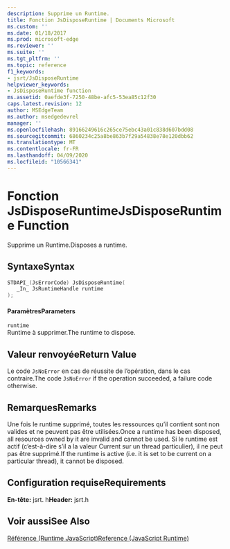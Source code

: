 ```yaml
---
description: Supprime un Runtime.
title: Fonction JsDisposeRuntime | Documents Microsoft
ms.custom: ''
ms.date: 01/18/2017
ms.prod: microsoft-edge
ms.reviewer: ''
ms.suite: ''
ms.tgt_pltfrm: ''
ms.topic: reference
f1_keywords:
- jsrt/JsDisposeRuntime
helpviewer_keywords:
- JsDisposeRuntime function
ms.assetid: 0aefde3f-7250-48be-afc5-53ea85c12f30
caps.latest.revision: 12
author: MSEdgeTeam
ms.author: msedgedevrel
manager: ''
ms.openlocfilehash: 89166249616c265ce75ebc43a01c838d607bdd08
ms.sourcegitcommit: 6860234c25a8be863b7f29a54838e78e120dbb62
ms.translationtype: MT
ms.contentlocale: fr-FR
ms.lasthandoff: 04/09/2020
ms.locfileid: "10566341"
---
```

# <span data-ttu-id="3b44e-103">Fonction JsDisposeRuntime</span><span class="sxs-lookup"><span data-stu-id="3b44e-103">JsDisposeRuntime Function</span></span>
<span data-ttu-id="3b44e-104">Supprime un Runtime.</span><span class="sxs-lookup"><span data-stu-id="3b44e-104">Disposes a runtime.</span></span>  
  
## <span data-ttu-id="3b44e-105">Syntaxe</span><span class="sxs-lookup"><span data-stu-id="3b44e-105">Syntax</span></span>  
  
```cpp  
STDAPI_(JsErrorCode) JsDisposeRuntime(  
   _In_ JsRuntimeHandle runtime  
);  
```  
  
#### <span data-ttu-id="3b44e-106">Paramètres</span><span class="sxs-lookup"><span data-stu-id="3b44e-106">Parameters</span></span>  
 `runtime`  
 <span data-ttu-id="3b44e-107">Runtime à supprimer.</span><span class="sxs-lookup"><span data-stu-id="3b44e-107">The runtime to dispose.</span></span>  
  
## <span data-ttu-id="3b44e-108">Valeur renvoyée</span><span class="sxs-lookup"><span data-stu-id="3b44e-108">Return Value</span></span>  
 <span data-ttu-id="3b44e-109">Le code `JsNoError` en cas de réussite de l’opération, dans le cas contraire.</span><span class="sxs-lookup"><span data-stu-id="3b44e-109">The code `JsNoError` if the operation succeeded, a failure code otherwise.</span></span>  
  
## <span data-ttu-id="3b44e-110">Remarques</span><span class="sxs-lookup"><span data-stu-id="3b44e-110">Remarks</span></span>  
 <span data-ttu-id="3b44e-111">Une fois le runtime supprimé, toutes les ressources qu’il contient sont non valides et ne peuvent pas être utilisées.</span><span class="sxs-lookup"><span data-stu-id="3b44e-111">Once a runtime has been disposed, all resources owned by it are invalid and cannot be used.</span></span> <span data-ttu-id="3b44e-112">Si le runtime est actif (c’est-à-dire s’il a la valeur Current sur un thread particulier), il ne peut pas être supprimé.</span><span class="sxs-lookup"><span data-stu-id="3b44e-112">If the runtime is active (i.e. it is set to be current on a particular thread), it cannot be disposed.</span></span>  
  
## <span data-ttu-id="3b44e-113">Configuration requise</span><span class="sxs-lookup"><span data-stu-id="3b44e-113">Requirements</span></span>  
 <span data-ttu-id="3b44e-114">**En-tête:** jsrt. h</span><span class="sxs-lookup"><span data-stu-id="3b44e-114">**Header:** jsrt.h</span></span>  
  
## <span data-ttu-id="3b44e-115">Voir aussi</span><span class="sxs-lookup"><span data-stu-id="3b44e-115">See Also</span></span>  
 [<span data-ttu-id="3b44e-116">Référence (Runtime JavaScript)</span><span class="sxs-lookup"><span data-stu-id="3b44e-116">Reference (JavaScript Runtime)</span></span>](../chakra-hosting/reference-javascript-runtime.md)